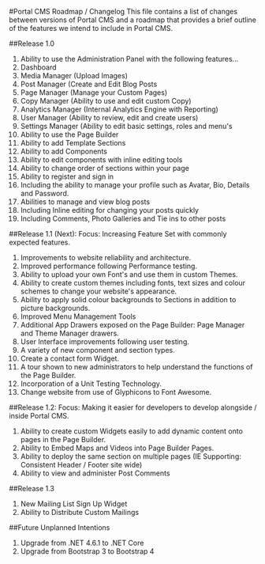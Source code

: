 #Portal CMS Roadmap / Changelog
This file contains a list of changes between versions of Portal CMS and a roadmap that provides a brief outline of the features we intend to include in Portal CMS.

##Release 1.0
1. Ability to use the Administration Panel with the following features...
  1. Dashboard
  2. Media Manager (Upload Images)
  3. Post Manager (Create and Edit Blog Posts
  4. Page Manager (Manage your Custom Pages)
  5. Copy Manager (Ability to use and edit custom Copy)
  6. Analytics Manager (Internal Analytics Engine with Reporting)
  7. User Manager (Ability to review, edit and create users)
  8. Settings Manager (Ability to edit basic settings, roles and menu's
2. Ability to use the Page Builder
  1. Ability to add Template Sections
  2. Ability to add Components
  3. Ability to edit components with inline editing tools
  4. Ability to change order of sections within your page
3. Ability to register and sign in
  1. Including the ability to manage your profile such as Avatar, Bio, Details and Password.
4. Abilities to manage and view blog posts
  1. Including Inline editing for changing your posts quickly
  2. Including Comments, Photo Galleries and Tie ins to other posts

##Release 1.1 (Next): Focus: Increasing Feature Set with commonly expected features.
1. Improvements to website reliability and architecture.
2. Improved performance following Performance testing.
3. Ability to upload your own Font's and use them in custom Themes.
4. Ability to create custom themes including fonts, text sizes and colour schemes to change your website's appearance.
5. Ability to apply solid colour backgrounds to Sections in addition to picture backgrounds.
6. Improved Menu Management Tools
7. Additional App Drawers exposed on the Page Builder: Page Manager and Theme Manager drawers.
8. User Interface improvements following user testing.
9. A variety of new component and section types.
10. Create a contact form Widget.
11. A tour shown to new administrators to help understand the functions of the Page Builder.
11. Incorporation of a Unit Testing Technology.
12. Change website from use of Glyphicons to Font Awesome.

##Release 1.2: Focus: Making it easier for developers to develop alongside / inside Portal CMS.
1. Ability to create custom Widgets easily to add dynamic content onto pages in the Page Builder.
2. Ability to Embed Maps and Videos into Page Builder Pages.
3. Ability to deploy the same section on multiple pages (IE Supporting: Consistent Header / Footer site wide)
4. Ability to view and administer Post Comments

##Release 1.3
1. New Mailing List Sign Up Widget
2. Ability to Distribute Custom Mailings

##Future Unplanned Intentions
1. Upgrade from .NET 4.6.1 to .NET Core
2. Upgrade from Bootstrap 3 to Bootstrap 4
